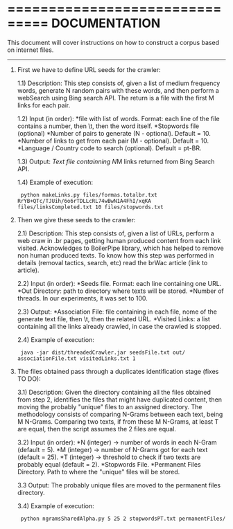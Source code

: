 ===============================
DOCUMENTATION
===============================

This document will cover instructions on how to construct a corpus based on internet files.

-----------------------------

1) First we have to define URL seeds for the crawler:
	
	1.1) Description: This step consists of, given a list of medium frequency words, generate N random pairs with these words, and then perform a webSearch using Bing search API. The return is a file with the first M links for each pair.

	1.2) Input (in order):
		*file with list of words. Format: each line of the file contains a number, then \t, then the word itself.
		*Stopwords file (optional)
		*Number of pairs to generate (N - optional). Default = 10.
		*Number of links to get from each pair (M - optional). Default = 10.
		*Language / Country code to search (optional). Default = pt-BR.

	1.3) Output:
		*Text file containning N*M links returned from Bing Search API.

	1.4) Example of execution:
	
		python makeLinks.py files/formas.totalbr.txt RrYB+QTc/TJUih/6o6rTDLLcRL74wBwN1A4FhI/xqKA files/linksCompleted.txt 10 files/stopwords.txt

2) Then we give these seeds to the crawler:

	2.1) Description: This step consists of, given a list of URLs, perform a web craw in .br pages, getting human produced content from each link visited. Acknowledges to BoilerPipe library, which has helped to remove non human produced texts. To know how this step was performed in details (removal tactics, search, etc) read the brWac article (link to article).

	2.2) Input (in order):
		*Seeds file. Format: each line containing one URL.
		*Out Directory: path to directory where texts will be stored.
		*Number of threads. In our experiments, it was set to 100.

	2.3) Output:
		*Association File: file containing in each file, nome of the generate text file, then \t, then the related URL.
		*Visited Links: a list containing all the links already crawled, in case the crawled is stopped.

	2.4) Example of execution:

		java -jar dist/threadedCrawler.jar seedsFile.txt out/ associationFile.txt visitedLinks.txt 1

3) The files obtained pass through a duplicates identification stage (fixes TO DO):

	3.1) Description: Given the directory containing all the files obtained from step 2, identifies the files that might have duplicated content, then moving the probably "unique" files to an assigned directory. The methodology consists of comparing N-Grams between each text, being M N-Grams. Comparing two texts, if from these M N-Grams, at least T are equal, then the script assumes the 2 files are equal.

	3.2) Input (in order):
		*N (integer) -> number of words in each N-Gram (default = 5).
		*M (integer) -> number of N-Grams got for each text (default = 25).
		*T (integer) -> threshold to check if two texts are probably equal (default = 2).
		*Stopwords File.
		*Permanent Files Directory. Path to where the "unique" files will be stored.

	3.3 Output:
		The probably unique files are moved to the permanent files directory.

	3.4) Example of execution:

		python ngramsSharedAlpha.py 5 25 2 stopwordsPT.txt permanentFiles/